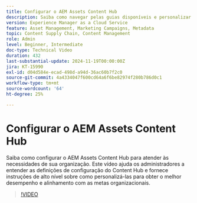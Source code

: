 ```yaml
---
title: Configurar o AEM Assets Content Hub
description: Saiba como navegar pelas guias disponíveis e personalizar as opções de configuração para atender às necessidades da sua organização.
version: Experience Manager as a Cloud Service
feature: Asset Management, Marketing Campaigns, Metadata
topic: Content Supply Chain, Content Management
role: Admin
level: Beginner, Intermediate
doc-type: Technical Video
duration: 432
last-substantial-update: 2024-11-19T00:00:00Z
jira: KT-15990
exl-id: d04d584e-ecad-498d-a94d-36ac60b7f2c0
source-git-commit: 4a4334047f600cd64a6f6be82974f280b786d0c1
workflow-type: tm+mt
source-wordcount: '64'
ht-degree: 25%

---
```


# Configurar o AEM Assets Content Hub

Saiba como configurar o AEM Assets Content Hub para atender às necessidades de sua organização. Este vídeo ajuda os administradores a entender as definições de configuração do Content Hub e fornece instruções de alto nível sobre como personalizá-las para obter o melhor desempenho e alinhamento com as metas organizacionais.

>[!VIDEO](https://video.tv.adobe.com/v/3472917/?learn=on&enablevpops)
